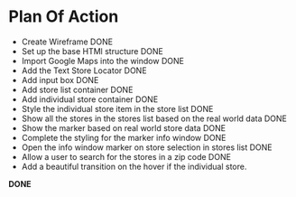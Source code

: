 # Plan Of Action


- Create Wireframe DONE
- Set up the base HTMl structure DONE
- Import Google Maps into the window DONE
- Add the Text Store Locator DONE
- Add input box DONE
- Add store list container DONE
- Add individual store container DONE
- Style the individual store item in the store list DONE
- Show all the stores in the stores list based on the real world data DONE
- Show the marker based on real world store data DONE
- Complete the styling for the marker info window DONE
- Open the info window marker on store selection in stores list DONE
- Allow a user to search for the stores in a zip code DONE
- Add a beautiful transition on the hover if the individual store.

**DONE**